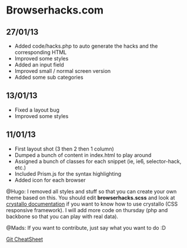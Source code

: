 Browserhacks.com
===

27/01/13
--------
* Added code/hacks.php to auto generate the hacks and the corresponding HTML
* Improved some styles
* Added an input field
* Improved small / normal screen version
* Added some sub categories

13/01/13
--------
* Fixed a layout bug
* Improved some styles

11/01/13
--------
* First layout shot (3 then 2 then 1 column)
* Dumped a bunch of content in index.html to play around
* Assigned a bunch of classes for each snippet (ie, ie6, selector-hack, etc.)
* Included Prism.js for the syntax highlighting
* Added icon for each browser

@Hugo: I removed all styles and stuff so that you can create your own theme based on this. You should edit **browserhacks.scss** and look at [crystallo documentation](http://timpietrusky.github.com/crystallo/) if you want to know how to use crystallo (CSS responsive framework). I will add more code on thursday (php and backbone so that you can play with real data). 

@Mads: If you want to contribute, just say what you want to do :D

[Git CheatSheet](http://gitref.org/remotes/)